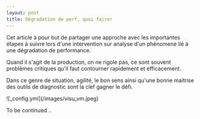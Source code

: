 ```yaml
---
layout: post
title: Dégradation de perf, quoi faire!
---
```

<p>
Cet article à pour but de partager une approche avec les importantes étapes à suivre lors d'une intervention sur analyse d'un phénomene lié à une dégradation de performance.
</p>
<p>
Quand il s'agit de la production, on ne rigole pas, ce sont souvent problèmes critiques qu'il faut contourner rapidement et efficacement.
<p/>
<p>
Dans ce genre de situation, agilité, le bon sens ainsi qu'une bonne maitrise des outils de diagnostic sont la clef gagner le défi.
<p/>
![_config.yml](/images/visu_vm.jpeg)

To be continued ..
